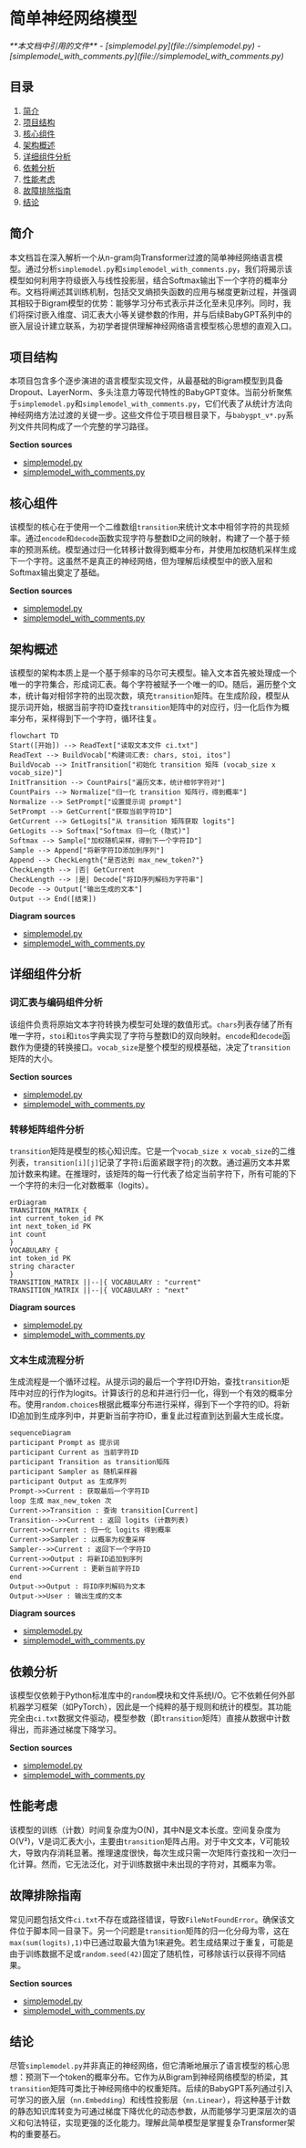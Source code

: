 # 简单神经网络模型

<cite>
**本文档中引用的文件**  
- [simplemodel.py](file://simplemodel.py)
- [simplemodel_with_comments.py](file://simplemodel_with_comments.py)
</cite>

## 目录
1. [简介](#简介)
2. [项目结构](#项目结构)
3. [核心组件](#核心组件)
4. [架构概述](#架构概述)
5. [详细组件分析](#详细组件分析)
6. [依赖分析](#依赖分析)
7. [性能考虑](#性能考虑)
8. [故障排除指南](#故障排除指南)
9. [结论](#结论)

## 简介
本文档旨在深入解析一个从n-gram向Transformer过渡的简单神经网络语言模型。通过分析`simplemodel.py`和`simplemodel_with_comments.py`，我们将揭示该模型如何利用字符级嵌入与线性投影层，结合Softmax输出下一个字符的概率分布。文档将阐述其训练机制，包括交叉熵损失函数的应用与梯度更新过程，并强调其相较于Bigram模型的优势：能够学习分布式表示并泛化至未见序列。同时，我们将探讨嵌入维度、词汇表大小等关键参数的作用，并与后续BabyGPT系列中的嵌入层设计建立联系，为初学者提供理解神经网络语言模型核心思想的直观入口。

## 项目结构
本项目包含多个逐步演进的语言模型实现文件，从最基础的Bigram模型到具备Dropout、LayerNorm、多头注意力等现代特性的BabyGPT变体。当前分析聚焦于`simplemodel.py`和`simplemodel_with_comments.py`，它们代表了从统计方法向神经网络方法过渡的关键一步。这些文件位于项目根目录下，与`babygpt_v*.py`系列文件共同构成了一个完整的学习路径。

**Section sources**
- [simplemodel.py](file://simplemodel.py#L1-L37)
- [simplemodel_with_comments.py](file://simplemodel_with_comments.py#L1-L50)

## 核心组件
该模型的核心在于使用一个二维数组`transition`来统计文本中相邻字符的共现频率。通过`encode`和`decode`函数实现字符与整数ID之间的映射，构建了一个基于频率的预测系统。模型通过归一化转移计数得到概率分布，并使用加权随机采样生成下一个字符。这虽然不是真正的神经网络，但为理解后续模型中的嵌入层和Softmax输出奠定了基础。

**Section sources**
- [simplemodel.py](file://simplemodel.py#L15-L36)
- [simplemodel_with_comments.py](file://simplemodel_with_comments.py#L20-L49)

## 架构概述
该模型的架构本质上是一个基于频率的马尔可夫模型。输入文本首先被处理成一个唯一的字符集合，形成词汇表。每个字符被赋予一个唯一的ID。随后，遍历整个文本，统计每对相邻字符的出现次数，填充`transition`矩阵。在生成阶段，模型从提示词开始，根据当前字符ID查找`transition`矩阵中的对应行，归一化后作为概率分布，采样得到下一个字符，循环往复。

```mermaid
flowchart TD
Start([开始]) --> ReadText["读取文本文件 ci.txt"]
ReadText --> BuildVocab["构建词汇表: chars, stoi, itos"]
BuildVocab --> InitTransition["初始化 transition 矩阵 (vocab_size x vocab_size)"]
InitTransition --> CountPairs["遍历文本，统计相邻字符对"]
CountPairs --> Normalize["归一化 transition 矩阵行，得到概率"]
Normalize --> SetPrompt["设置提示词 prompt"]
SetPrompt --> GetCurrent["获取当前字符ID"]
GetCurrent --> GetLogits["从 transition 矩阵获取 logits"]
GetLogits --> Softmax["Softmax 归一化 (隐式)"]
Softmax --> Sample["加权随机采样，得到下一个字符ID"]
Sample --> Append["将新字符ID添加到序列"]
Append --> CheckLength{"是否达到 max_new_token?"}
CheckLength --> |否| GetCurrent
CheckLength --> |是| Decode["将ID序列解码为字符串"]
Decode --> Output["输出生成的文本"]
Output --> End([结束])
```

**Diagram sources**
- [simplemodel.py](file://simplemodel.py#L10-L36)
- [simplemodel_with_comments.py](file://simplemodel_with_comments.py#L15-L49)

## 详细组件分析

### 词汇表与编码组件分析
该组件负责将原始文本字符转换为模型可处理的数值形式。`chars`列表存储了所有唯一字符，`stoi`和`itos`字典实现了字符与整数ID的双向映射。`encode`和`decode`函数作为便捷的转换接口。`vocab_size`是整个模型的规模基础，决定了`transition`矩阵的大小。

**Section sources**
- [simplemodel.py](file://simplemodel.py#L10-L14)
- [simplemodel_with_comments.py](file://simplemodel_with_comments.py#L15-L19)

### 转移矩阵组件分析
`transition`矩阵是模型的核心知识库。它是一个`vocab_size x vocab_size`的二维列表，`transition[i][j]`记录了字符`i`后面紧跟字符`j`的次数。通过遍历文本并累加计数来构建。在推理时，该矩阵的每一行代表了给定当前字符下，所有可能的下一个字符的未归一化对数概率（logits）。

```mermaid
erDiagram
TRANSITION_MATRIX {
int current_token_id PK
int next_token_id PK
int count
}
VOCABULARY {
int token_id PK
string character
}
TRANSITION_MATRIX ||--|{ VOCABULARY : "current"
TRANSITION_MATRIX ||--|{ VOCABULARY : "next"
```

**Diagram sources**
- [simplemodel.py](file://simplemodel.py#L16-L21)
- [simplemodel_with_comments.py](file://simplemodel_with_comments.py#L22-L28)

### 文本生成流程分析
生成流程是一个循环过程。从提示词的最后一个字符ID开始，查找`transition`矩阵中对应的行作为logits。计算该行的总和并进行归一化，得到一个有效的概率分布。使用`random.choices`根据此概率分布进行采样，得到下一个字符的ID。将新ID追加到生成序列中，并更新当前字符ID，重复此过程直到达到最大生成长度。

```mermaid
sequenceDiagram
participant Prompt as 提示词
participant Current as 当前字符ID
participant Transition as transition矩阵
participant Sampler as 随机采样器
participant Output as 生成序列
Prompt->>Current : 获取最后一个字符ID
loop 生成 max_new_token 次
Current->>Transition : 查询 transition[Current]
Transition-->>Current : 返回 logits (计数列表)
Current->>Current : 归一化 logits 得到概率
Current->>Sampler : 以概率为权重采样
Sampler-->>Current : 返回下一个字符ID
Current->>Output : 将新ID追加到序列
Current->>Current : 更新当前字符ID
end
Output->>Output : 将ID序列解码为文本
Output->>User : 输出生成的文本
```

**Diagram sources**
- [simplemodel.py](file://simplemodel.py#L23-L35)
- [simplemodel_with_comments.py](file://simplemodel_with_comments.py#L30-L48)

## 依赖分析
该模型仅依赖于Python标准库中的`random`模块和文件系统I/O。它不依赖任何外部机器学习框架（如PyTorch），因此是一个纯粹的基于规则和统计的模型。其功能完全由`ci.txt`数据文件驱动，模型参数（即`transition`矩阵）直接从数据中计数得出，而非通过梯度下降学习。

**Section sources**
- [simplemodel.py](file://simplemodel.py#L1-L3)
- [simplemodel_with_comments.py](file://simplemodel_with_comments.py#L1-L3)

## 性能考虑
该模型的训练（计数）时间复杂度为O(N)，其中N是文本长度。空间复杂度为O(V²)，V是词汇表大小，主要由`transition`矩阵占用。对于中文文本，V可能较大，导致内存消耗显著。推理速度很快，每次生成只需一次矩阵行查找和一次归一化计算。然而，它无法泛化，对于训练数据中未出现的字符对，其概率为零。

## 故障排除指南
常见问题包括文件`ci.txt`不存在或路径错误，导致`FileNotFoundError`。确保该文件位于脚本同一目录下。另一个问题是`transition`矩阵的归一化分母为零，这在`max(sum(logits),1)`中已通过取最大值为1来避免。若生成结果过于重复，可能是由于训练数据不足或`random.seed(42)`固定了随机性，可移除该行以获得不同结果。

**Section sources**
- [simplemodel.py](file://simplemodel.py#L5-L8)
- [simplemodel_with_comments.py](file://simplemodel_with_comments.py#L5-L8)

## 结论
尽管`simplemodel.py`并非真正的神经网络，但它清晰地展示了语言模型的核心思想：预测下一个token的概率分布。它作为从Bigram到神经网络模型的桥梁，其`transition`矩阵可类比于神经网络中的权重矩阵。后续的BabyGPT系列通过引入可学习的嵌入层（`nn.Embedding`）和线性投影层（`nn.Linear`），将这种基于计数的静态知识库转变为可通过梯度下降优化的动态参数，从而能够学习更深层次的语义和句法特征，实现更强的泛化能力。理解此简单模型是掌握复杂Transformer架构的重要基石。